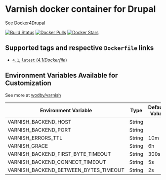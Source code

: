 # Varnish docker container for Drupal

See [Docker4Drupal](http://docker4drupal.org)

[![Build Status](https://travis-ci.org/wodby/drupal-varnish.svg?branch=master)](https://travis-ci.org/wodby/drupal-varnish)
[![Docker Pulls](https://img.shields.io/docker/pulls/wodby/drupal-varnish.svg)](https://hub.docker.com/r/wodby/drupal-varnish)
[![Docker Stars](https://img.shields.io/docker/stars/wodby/drupal-varnish.svg)](https://hub.docker.com/r/wodby/drupal-varnish)

## Supported tags and respective `Dockerfile` links

- [`4.1`, `latest` (*4.1/Dockerfile*)](https://github.com/wodby/drupal-varnish/tree/master/4.1/Dockerfile)

## Environment Variables Available for Customization

See more at [wodby/varnish](https://github.com/wodby/varnish)

| Environment Variable | Type | Default Value | Required | Description |
| -------------------- | -----| ------------- | -------- | ----------- |
| VARNISH_BACKEND_HOST                  | String |          | ✓ | |
| VARNISH_BACKEND_PORT                  | String |          | ✓ | |
| VARNISH_ERRORS_TTL                    | String | 10m      |   | | 
| VARNISH_GRACE                         | String | 6h       |   | |
| VARNISH_BACKEND_FIRST_BYTE_TIMEOUT    | String | 300s     |   | |
| VARNISH_BACKEND_CONNECT_TIMEOUT       | String | 5s       |   | |
| VARNISH_BACKEND_BETWEEN_BYTES_TIMEOUT | String | 2s       |   | |
